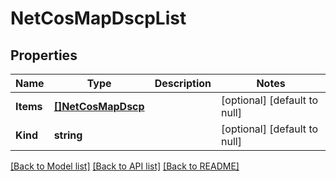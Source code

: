 # NetCosMapDscpList

## Properties
Name | Type | Description | Notes
------------ | ------------- | ------------- | -------------
**Items** | [**[]NetCosMapDscp**](net_cos_mapDscp.md) |  | [optional] [default to null]
**Kind** | **string** |  | [optional] [default to null]

[[Back to Model list]](../README.md#documentation-for-models) [[Back to API list]](../README.md#documentation-for-api-endpoints) [[Back to README]](../README.md)


